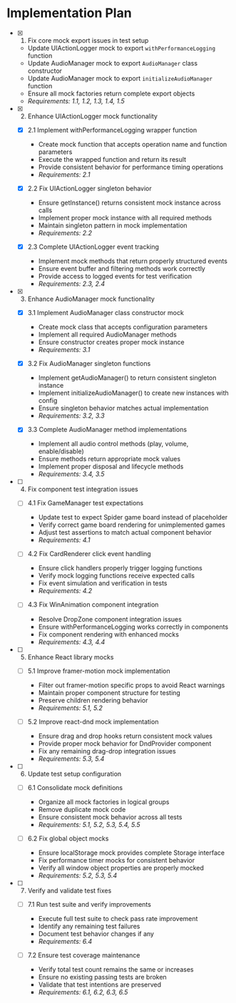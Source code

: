 # Implementation Plan

- [x] 1. Fix core mock export issues in test setup
  - Update UIActionLogger mock to export `withPerformanceLogging` function
  - Update AudioManager mock to export `AudioManager` class constructor
  - Update AudioManager mock to export `initializeAudioManager` function
  - Ensure all mock factories return complete export objects
  - _Requirements: 1.1, 1.2, 1.3, 1.4, 1.5_

- [x] 2. Enhance UIActionLogger mock functionality





  - [x] 2.1 Implement withPerformanceLogging wrapper function


    - Create mock function that accepts operation name and function parameters
    - Execute the wrapped function and return its result
    - Provide consistent behavior for performance timing operations
    - _Requirements: 2.1_

  - [x] 2.2 Fix UIActionLogger singleton behavior


    - Ensure getInstance() returns consistent mock instance across calls
    - Implement proper mock instance with all required methods
    - Maintain singleton pattern in mock implementation
    - _Requirements: 2.2_

  - [x] 2.3 Complete UIActionLogger event tracking


    - Implement mock methods that return properly structured events
    - Ensure event buffer and filtering methods work correctly
    - Provide access to logged events for test verification
    - _Requirements: 2.3, 2.4_

- [x] 3. Enhance AudioManager mock functionality





  - [x] 3.1 Implement AudioManager class constructor mock


    - Create mock class that accepts configuration parameters
    - Implement all required AudioManager methods
    - Ensure constructor creates proper mock instance
    - _Requirements: 3.1_

  - [x] 3.2 Fix AudioManager singleton functions


    - Implement getAudioManager() to return consistent singleton instance
    - Implement initializeAudioManager() to create new instances with config
    - Ensure singleton behavior matches actual implementation
    - _Requirements: 3.2, 3.3_

  - [x] 3.3 Complete AudioManager method implementations


    - Implement all audio control methods (play, volume, enable/disable)
    - Ensure methods return appropriate mock values
    - Implement proper disposal and lifecycle methods
    - _Requirements: 3.4, 3.5_

- [ ] 4. Fix component test integration issues
  - [ ] 4.1 Fix GameManager test expectations
    - Update test to expect Spider game board instead of placeholder
    - Verify correct game board rendering for unimplemented games
    - Adjust test assertions to match actual component behavior
    - _Requirements: 4.1_

  - [ ] 4.2 Fix CardRenderer click event handling
    - Ensure click handlers properly trigger logging functions
    - Verify mock logging functions receive expected calls
    - Fix event simulation and verification in tests
    - _Requirements: 4.2_

  - [ ] 4.3 Fix WinAnimation component integration
    - Resolve DropZone component integration issues
    - Ensure withPerformanceLogging works correctly in components
    - Fix component rendering with enhanced mocks
    - _Requirements: 4.3, 4.4_

- [ ] 5. Enhance React library mocks
  - [ ] 5.1 Improve framer-motion mock implementation
    - Filter out framer-motion specific props to avoid React warnings
    - Maintain proper component structure for testing
    - Preserve children rendering behavior
    - _Requirements: 5.1, 5.2_

  - [ ] 5.2 Improve react-dnd mock implementation
    - Ensure drag and drop hooks return consistent mock values
    - Provide proper mock behavior for DndProvider component
    - Fix any remaining drag-drop integration issues
    - _Requirements: 5.3, 5.4_

- [ ] 6. Update test setup configuration
  - [ ] 6.1 Consolidate mock definitions
    - Organize all mock factories in logical groups
    - Remove duplicate mock code
    - Ensure consistent mock behavior across all tests
    - _Requirements: 5.1, 5.2, 5.3, 5.4, 5.5_

  - [ ] 6.2 Fix global object mocks
    - Ensure localStorage mock provides complete Storage interface
    - Fix performance timer mocks for consistent behavior
    - Verify all window object properties are properly mocked
    - _Requirements: 5.2, 5.3, 5.4_

- [ ] 7. Verify and validate test fixes
  - [ ] 7.1 Run test suite and verify improvements
    - Execute full test suite to check pass rate improvement
    - Identify any remaining test failures
    - Document test behavior changes if any
    - _Requirements: 6.4_

  - [ ] 7.2 Ensure test coverage maintenance
    - Verify total test count remains the same or increases
    - Ensure no existing passing tests are broken
    - Validate that test intentions are preserved
    - _Requirements: 6.1, 6.2, 6.3, 6.5_